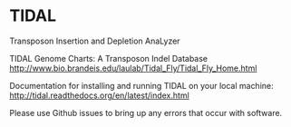 # TIDAL
Transposon Insertion and Depletion AnaLyzer

TIDAL Genome Charts: A Transposon Indel Database 
http://www.bio.brandeis.edu/laulab/Tidal_Fly/Tidal_Fly_Home.html

Documentation for installing and running TIDAL on your local machine:
http://tidal.readthedocs.org/en/latest/index.html

Please use Github issues to bring up any errors that occur with software.

